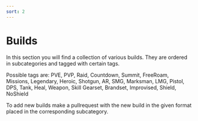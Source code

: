 ```yaml
---
sort: 2
---
```

# Builds
In this section you will find a collection of various builds.
They are ordered in subcategories and tagged with certain tags.

Possible tags are:
PVE, PVP,
Raid, Countdown, Summit, FreeRoam, Missions,
Legendary, Heroic,
Shotgun, AR, SMG, Marksman, LMG, Pistol,
DPS, Tank, Heal,
Weapon, Skill
Gearset, Brandset, Improvised,
Shield, NoShield

To add new builds make a pullrequest with the new build in the given format placed in the corresponding subcategory.